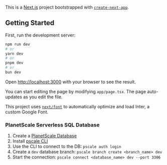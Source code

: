 This is a [Next.js](https://nextjs.org/) project bootstrapped with [`create-next-app`](https://github.com/vercel/next.js/tree/canary/packages/create-next-app).

## Getting Started

First, run the development server:

```bash
npm run dev
# or
yarn dev
# or
pnpm dev
# or
bun dev
```

Open [http://localhost:3000](http://localhost:3000) with your browser to see the result.

You can start editing the page by modifying `app/page.tsx`. The page auto-updates as you edit the file.

This project uses [`next/font`](https://nextjs.org/docs/basic-features/font-optimization) to automatically optimize and load Inter, a custom Google Font.

### PlanetScale Serverless SQL Database

1. Create a [PlanetScale Database](https://planetscale.com/)
2. Install [pscale CLI](https://github.com/planetscale/cli#installation)
3. Use the CLI to connect to the DB: `pscale auth login`
4. Create a `dev` database branch: `pscale branch create <branch_name> dev`
5. Start the connection: `pscale connect <database_name> dev --port 3306`
